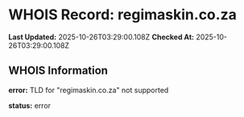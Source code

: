 # WHOIS Record: regimaskin.co.za

**Last Updated:** 2025-10-26T03:29:00.108Z
**Checked At:** 2025-10-26T03:29:00.108Z

## WHOIS Information

**error:** TLD for "regimaskin.co.za" not supported

**status:** error

